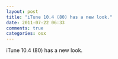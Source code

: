 ```yaml
---
layout: post
title: "iTune 10.4 (80) has a new look."
date: 2011-07-22 06:33
comments: true
categories: osx
---
```


iTune 10.4 (80) has a new look.

